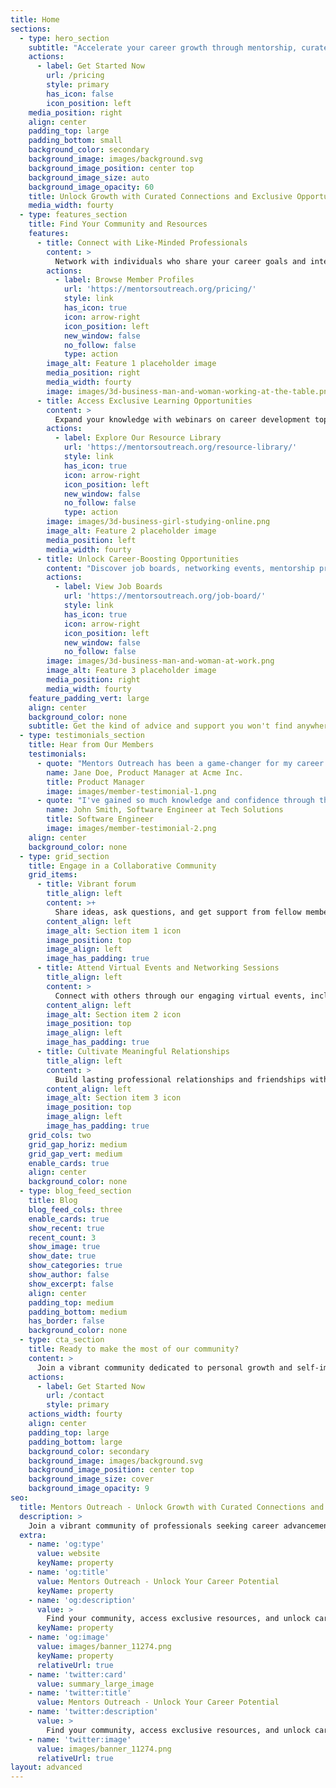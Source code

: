 ```yaml
---
title: Home
sections:
  - type: hero_section
    subtitle: "Accelerate your career growth through mentorship, curated resources, and a supportive community."
    actions:
      - label: Get Started Now
        url: /pricing
        style: primary
        has_icon: false
        icon_position: left
    media_position: right
    align: center
    padding_top: large
    padding_bottom: small
    background_color: secondary
    background_image: images/background.svg
    background_image_position: center top
    background_image_size: auto
    background_image_opacity: 60
    title: Unlock Growth with Curated Connections and Exclusive Opportunities | For professionals seeking career advancement and personal development
    media_width: fourty
  - type: features_section
    title: Find Your Community and Resources
    features:
      - title: Connect with Like-Minded Professionals
        content: >
          Network with individuals who share your career goals and interests. Our community provides a welcoming space for meaningful connections and support.
        actions:
          - label: Browse Member Profiles
            url: 'https://mentorsoutreach.org/pricing/'
            style: link
            has_icon: true
            icon: arrow-right
            icon_position: left
            new_window: false
            no_follow: false
            type: action
        image_alt: Feature 1 placeholder image
        media_position: right
        media_width: fourty
        image: images/3d-business-man-and-woman-working-at-the-table.png
      - title: Access Exclusive Learning Opportunities
        content: >
          Expand your knowledge with webinars on career development topics, self-paced online courses, and expert-led workshops.
        actions:
          - label: Explore Our Resource Library
            url: 'https://mentorsoutreach.org/resource-library/'
            style: link
            has_icon: true
            icon: arrow-right
            icon_position: left
            new_window: false
            no_follow: false
            type: action
        image: images/3d-business-girl-studying-online.png
        image_alt: Feature 2 placeholder image
        media_position: left
        media_width: fourty
      - title: Unlock Career-Boosting Opportunities
        content: "Discover job boards, networking events, mentorship programs, and more, exclusively for our members."
        actions:
          - label: View Job Boards
            url: 'https://mentorsoutreach.org/job-board/'
            style: link
            has_icon: true
            icon: arrow-right
            icon_position: left
            new_window: false
            no_follow: false
        image: images/3d-business-man-and-woman-at-work.png
        image_alt: Feature 3 placeholder image
        media_position: right
        media_width: fourty
    feature_padding_vert: large
    align: center
    background_color: none
    subtitle: Get the kind of advice and support you won't find anywhere else
  - type: testimonials_section
    title: Hear from Our Members
    testimonials:
      - quote: "Mentors Outreach has been a game-changer for my career. I've found invaluable mentorship, landed my dream job, and built a network of supportive peers."
        name: Jane Doe, Product Manager at Acme Inc.
        title: Product Manager
        image: images/member-testimonial-1.png
      - quote: "I've gained so much knowledge and confidence through the resources and connections available on Mentors Outreach. It's truly a community that helps you thrive."
        name: John Smith, Software Engineer at Tech Solutions
        title: Software Engineer
        image: images/member-testimonial-2.png
    align: center
    background_color: none
  - type: grid_section
    title: Engage in a Collaborative Community
    grid_items:
      - title: Vibrant forum
        title_align: left
        content: >+
          Share ideas, ask questions, and get support from fellow members in our active forums and discussion groups. No matter how niche the question, you’ll find answers here.
        content_align: left
        image_alt: Section item 1 icon
        image_position: top
        image_align: left
        image_has_padding: true
      - title: Attend Virtual Events and Networking Sessions
        title_align: left
        content: >
          Connect with others through our engaging virtual events, including webinars, workshops, and networking meetups.
        content_align: left
        image_alt: Section item 2 icon
        image_position: top
        image_align: left
        image_has_padding: true
      - title: Cultivate Meaningful Relationships
        title_align: left
        content: >
          Build lasting professional relationships and friendships with like-minded individuals who can help you achieve your goals.
        content_align: left
        image_alt: Section item 3 icon
        image_position: top
        image_align: left
        image_has_padding: true
    grid_cols: two
    grid_gap_horiz: medium
    grid_gap_vert: medium
    enable_cards: true
    align: center
    background_color: none
  - type: blog_feed_section
    title: Blog
    blog_feed_cols: three
    enable_cards: true
    show_recent: true
    recent_count: 3
    show_image: true
    show_date: true
    show_categories: true
    show_author: false
    show_excerpt: false
    align: center
    padding_top: medium
    padding_bottom: medium
    has_border: false
    background_color: none
  - type: cta_section
    title: Ready to make the most of our community?
    content: >
      Join a vibrant community dedicated to personal growth and self-improvement. Access curated learning resources, exclusive opportunities, and hand-curated introductions to like-minded individuals with shared interests and goals. 
    actions:
      - label: Get Started Now
        url: /contact
        style: primary
    actions_width: fourty
    align: center
    padding_top: large
    padding_bottom: large
    background_color: secondary
    background_image: images/background.svg
    background_image_position: center top
    background_image_size: cover
    background_image_opacity: 9
seo:
  title: Mentors Outreach - Unlock Growth with Curated Connections and Exclusive Opportunities
  description: >
    Join a vibrant community of professionals seeking career advancement and personal development. Access curated learning resources, exclusive opportunities, and mentorship to accelerate your growth.
  extra:
    - name: 'og:type'
      value: website
      keyName: property
    - name: 'og:title'
      value: Mentors Outreach - Unlock Your Career Potential
      keyName: property
    - name: 'og:description'
      value: >
        Find your community, access exclusive resources, and unlock career-boosting opportunities at Mentors Outreach. Join now!
      keyName: property
    - name: 'og:image'
      value: images/banner_11274.png
      keyName: property
      relativeUrl: true
    - name: 'twitter:card'
      value: summary_large_image
    - name: 'twitter:title'
      value: Mentors Outreach - Unlock Your Career Potential
    - name: 'twitter:description'
      value: >
        Find your community, access exclusive resources, and unlock career-boosting opportunities at Mentors Outreach. Join now!
    - name: 'twitter:image'
      value: images/banner_11274.png
      relativeUrl: true
layout: advanced
---
```

